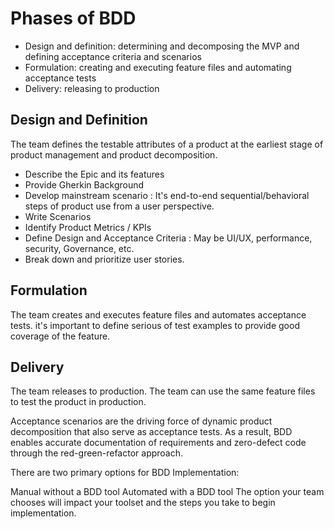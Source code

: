 # Phases of BDD


* Design and definition: determining and decomposing the MVP and defining acceptance criteria and scenarios
* Formulation: creating and executing feature files and automating acceptance tests
* Delivery: releasing to production


## Design and Definition
The team defines the testable attributes of a product at the earliest stage of product management and product decomposition.

- Describe the Epic and its features
- Provide Gherkin Background
- Develop mainstream scenario : It's  end-to-end sequential/behavioral steps of product use from a user perspective.
- Write Scenarios
- Identify Product Metrics / KPIs
- Define Design and Acceptance Criteria : May be UI/UX, performance, security, Governance, etc.
- Break down and prioritize user stories.
  
## Formulation
The team creates and executes feature files and automates acceptance tests. it's important to define serious 
of test examples to provide good coverage of the feature.

## Delivery
The team releases to production. The team can use the same feature files to test the product in production.

Acceptance scenarios are the driving force of dynamic product decomposition that also serve as acceptance tests. As a result, BDD enables accurate documentation of requirements and zero-defect code through the red-green-refactor approach.


There are two primary options for BDD Implementation:

Manual without a BDD tool
Automated with a BDD tool
The option your team chooses will impact your toolset and the steps you take to begin implementation. 

